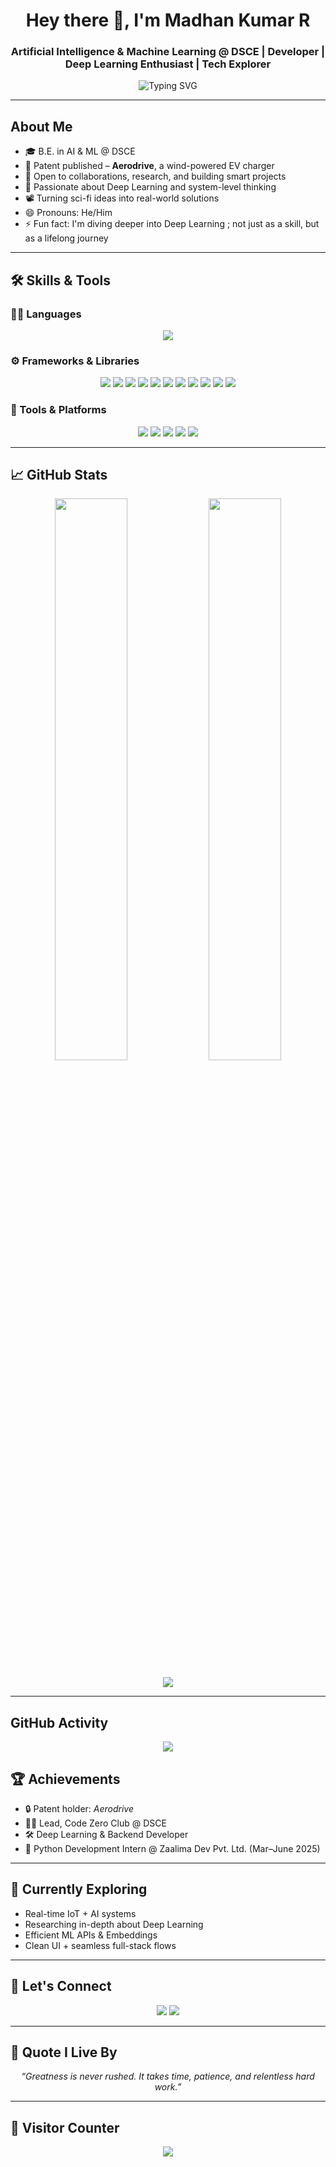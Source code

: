 
<h1 align="center">Hey there 👋, I'm Madhan Kumar R</h1>
<h3 align="center">Artificial Intelligence & Machine Learning @ DSCE | Developer | Deep Learning Enthusiast | Tech Explorer</h3>

<p align="center">
  <img src="https://readme-typing-svg.demolab.com?font=JetBrains+Mono&size=18&duration=3000&pause=1000&center=true&vCenter=true&width=750&lines=Engineering+Mind+%2B+Creative+Soul+%3D+Innovation;Flask+%7C+FastAPI+%7C+Embedded+Systems+%7C+React+%7C+LangChain+%7C+PyTorch;Building+Smart+Systems%2C+One+Project+at+a+Time...;Mastering+Deep+Learning" alt="Typing SVG" />
</p>

---

## About Me

- 🎓 B.E. in AI & ML @ DSCE  
- 🧠 Patent published – **Aerodrive**, a wind-powered EV charger  
- 🤝 Open to collaborations, research, and building smart projects  
- 👀 Passionate about Deep Learning and system-level thinking  
- 📽️ Turning sci-fi ideas into real-world solutions  
- 😄 Pronouns: He/Him  
- ⚡ Fun fact: I'm diving deeper into Deep Learning ; not just as a skill, but as a lifelong journey 

---

## 🛠️ Skills & Tools

### 🧑‍💻 Languages
<p align="center">
  <img src="https://skillicons.dev/icons?i=c,cpp,python,html,css,js,mysql,rust" />
</p>

### ⚙️ Frameworks & Libraries
<p align="center">
  <img src="https://skillicons.dev/icons?i=react" />
  <img src="https://img.shields.io/badge/Scikitlearn-005571?style=flat&logo=scikitlearn&logoColor=white" />
  <img src="https://img.shields.io/badge/FastAPI-005571?style=flat&logo=fastapi&logoColor=white" />
  <img src="https://img.shields.io/badge/PyTorch-EE4C2C?style=flat&logo=pytorch&logoColor=white" />
  <img src="https://img.shields.io/badge/LangChain-000000?style=flat&logo=chainlink&logoColor=white" />
  <img src="https://img.shields.io/badge/NumPy-013243?style=flat&logo=numpy&logoColor=white" />
  <img src="https://img.shields.io/badge/Pandas-150458?style=flat&logo=pandas&logoColor=white" />
  <img src="https://img.shields.io/badge/Matplotlib-11557c?style=flat&logo=matplotlib&logoColor=white" />
  <img src="https://img.shields.io/badge/Librosa-black?style=flat&logo=python&logoColor=white" /> 
  <img src="https://img.shields.io/badge/SpeechRecognition-4B8BBE?style=flat&logo=python&logoColor=white" />
  <img src="https://skillicons.dev/icons?i=flask" />
</p>

### 🧰 Tools & Platforms
<p align="center">
  <img src="https://skillicons.dev/icons?i=vscode,git,figma" />
  <img src="https://img.shields.io/badge/AutoCAD-E34F26?style=flat&logo=autodesk&logoColor=white" />
  <img src="https://img.shields.io/badge/UiPath-0076C0?style=flat&logo=uipath&logoColor=white" />
  <img src="https://img.shields.io/badge/Heroku-430098?style=flat&logo=heroku&logoColor=white" />
  <img src="https://img.shields.io/badge/MongoDB-47A248?style=flat&logo=mongodb&logoColor=white" />
</p>

---

## 📈 GitHub Stats

<p align="center">
  <img src="https://github-readme-stats.vercel.app/api?username=MadhankumarAI&show_icons=true&theme=gruvbox&hide_border=true&count_private=true" width="48%" />
  <img src="https://streak-stats.demolab.com/?user=MadhankumarAI&theme=gruvbox&hide_border=true" width="48%" />
</p>

<p align="center">
  <img src="https://github-readme-stats.vercel.app/api/top-langs/?username=MadhankumarAI&layout=compact&theme=gruvbox&hide_border=true&langs_count=8" />
</p>

---
##  GitHub Activity

<p align="center">
  <img src="https://github-readme-activity-graph.vercel.app/graph?username=MadhankumarAI&theme=gruvbox&hide_border=true" />
</p>

## 🏆 Achievements

- 🔒 Patent holder: *Aerodrive*  
- 👨‍💻 Lead, Code Zero Club @ DSCE  
- 🛠️ Deep Learning & Backend Developer  
- 💼 Python Development Intern @ Zaalima Dev Pvt. Ltd. (Mar–June 2025)

---

## 🌱 Currently Exploring

- Real-time IoT + AI systems  
- Researching in-depth about Deep Learning  
- Efficient ML APIs & Embeddings  
- Clean UI + seamless full-stack flows

---

## 💬 Let's Connect

<p align="center">
  <a href="https://www.linkedin.com/in/madhan-kumar-r-39428729b"><img src="https://img.shields.io/badge/LinkedIn-0A66C2?style=flat&logo=linkedin&logoColor=white" /></a>
  <a href="https://leetcode.com/u/Madhan35/"><img src="https://img.shields.io/badge/LeetCode-FFA116?style=flat&logo=leetcode&logoColor=white" /></a>
</p>

---

## 🧠 Quote I Live By

<p align="center"><i>“Greatness is never rushed. It takes time, patience, and relentless hard work.”</i></p>

---

## 🔢 Visitor Counter

<p align="center">
  <img src="https://komarev.com/ghpvc/?username=MadhankumarAI&label=Profile%20Views&color=0e75b6&style=flat" />
</p>

<!---
MadhankumarAI/MadhankumarAI is a ✨ special ✨ repository because its `README.md` (this file) appears on your GitHub profile.
You can click the Preview link to take a look at your changes.
--->
